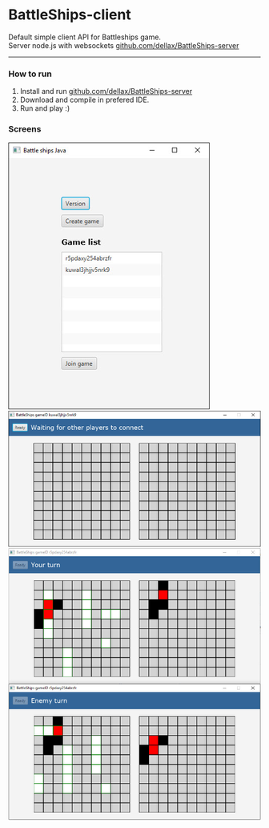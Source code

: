 # BattleShips-client
Default simple client API for Battleships game.   
Server node.js with websockets [github.com/dellax/BattleShips-server](https://github.com/dellax/BattleShips-server)   

---
### How to run
1. Install and run [github.com/dellax/BattleShips-server](https://github.com/dellax/BattleShips-server)   
2. Download and compile in prefered IDE.
3. Run and play :)

### Screens
![games list](https://raw.githubusercontent.com/dellax/BattleShips-client/master/screens/game-list.jpg)
![game](https://raw.githubusercontent.com/dellax/BattleShips-client/master/screens/game1.jpg)
![game](https://raw.githubusercontent.com/dellax/BattleShips-client/master/screens/game2.jpg)
